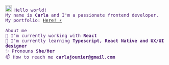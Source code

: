 
<p style= "color: #4F2172">
  <br>
  <br> <samp><img src="https://media.giphy.com/media/BLLVLetSfovbdQ7Jif/giphy.gif" width="20">
   Hello world! 
  <br> My name is <strong>Carla</strong> and I'm a passionate frontend developer.
  <br>
  My portfolio: <a href="https://car-jou.vercel.app/" target="_blank">Here! ⚡</a> 
 <br>
 <br> About me
 <br> 💜 I’m currently working with <strong>React</strong> 
<br>  🌱 I’m currently learning <strong>Typescript, React Native and UX/UI designer</strong>
<br>  ✨ Pronouns <strong>She/Her</strong>
<br> 📫 How to reach me <strong>carlajoumier@gmail.com</strong>

